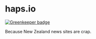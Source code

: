 # haps.io

[![Greenkeeper badge](https://badges.greenkeeper.io/peavers/haps-io-ember-client.svg)](https://greenkeeper.io/)

Because New Zealand news sites are crap.

